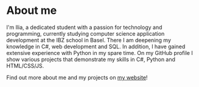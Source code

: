# About me


I'm Ilia, a dedicated student with a passion for technology and programming, currently studying computer science application
development at the IBZ school in Basel. There I am deepening my knowledge in C#, web development and SQL. In addition,
I have gained extensive experience with Python in my spare time. On my GitHub profile I show various projects that demonstrate
my skills in C#, Python and HTML/CSS/JS.

 Find out more about me and my projects on [my website](https://iliakalygin.github.io/iliakalygin)!
